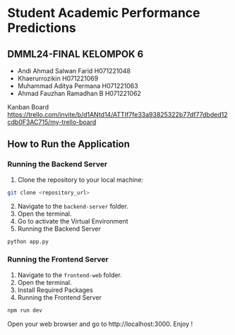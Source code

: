 # Student Academic Performance Predictions
## DMML24-FINAL KELOMPOK 6

- Andi Ahmad Salwan Farid H071221048
- Khaerurrozikin H071221069
- Muhammad Aditya Permana H071221063
- Ahmad Fauzhan Ramadhan B H071221062

Kanban Board https://trello.com/invite/b/d1ANtd14/ATTIf7fe33a93825322b77df77dbded12cdb0F3AC715/my-trello-board

## How to Run the Application
### Running the Backend Server

1. Clone the repository to your local machine:

```bash
git clone <repository_url>
```
2. Navigate to the `backend-server` folder.
3. Open the terminal.
4. Go to activate the Virtual Environment
5. Running the Backend Server

```bash
python app.py
```

### Running the Frontend Server

1. Navigate to the `frontend-web` folder.
2. Open the terminal.
3. Install Required Packages
4. Running the Frontend Server

```bash
npm run dev
```
Open your web browser and go to http://localhost:3000. Enjoy !